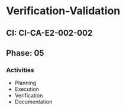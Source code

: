 # Verification-Validation

## CI: CI-CA-E2-002-002
## Phase: 05

### Activities
- Planning
- Execution
- Verification
- Documentation
